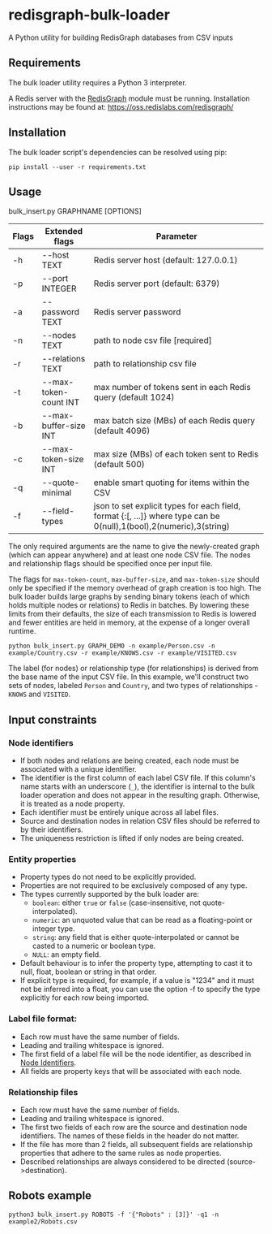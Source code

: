 # redisgraph-bulk-loader
A Python utility for building RedisGraph databases from CSV inputs

## Requirements
The bulk loader utility requires a Python 3 interpreter.

A Redis server with the [RedisGraph](https://github.com/RedisLabsModules/RedisGraph) module must be running. Installation instructions may be found at:
https://oss.redislabs.com/redisgraph/

## Installation
The bulk loader script's dependencies can be resolved using pip:
```
pip install --user -r requirements.txt
```

## Usage
bulk_insert.py GRAPHNAME [OPTIONS]

| Flags   | Extended flags        |    Parameter                                                    |
|---------|-----------------------|-----------------------------------------------------------------|
|  -h     | --host TEXT           |    Redis server host (default: 127.0.0.1)                       |
|  -p     | --port INTEGER        |    Redis server port   (default: 6379)                          |
|  -a     | --password TEXT       |    Redis server password                                        |
|  -n     | --nodes TEXT          |    path to node csv file [required]                             |
|  -r     | --relations TEXT      |    path to relationship csv file                                |
|  -t     | --max-token-count INT |    max number of tokens sent in each Redis query (default 1024) |
|  -b     | --max-buffer-size INT |    max batch size (MBs) of each Redis query (default 4096)      |
|  -c     | --max-token-size INT  |    max size (MBs) of each token sent to Redis (default 500)     |
|  -q     | --quote-minimal       |    enable smart quoting for items within the CSV                |
|  -f     | --field-types         |    json to set explicit types for each field, format {<label>:[<col1 type>, <col2 type> ...]} where type can be 0(null),1(bool),2(numeric),3(string)       |


The only required arguments are the name to give the newly-created graph (which can appear anywhere) and at least one node CSV file.
The nodes and relationship flags should be specified once per input file.

The flags for `max-token-count`, `max-buffer-size`, and `max-token-size` should only be specified if the memory overhead of graph creation is too high. The bulk loader builds large graphs by sending binary tokens (each of which holds multiple nodes or relations) to Redis in batches. By lowering these limits from their defaults, the size of each transmission to Redis is lowered and fewer entities are held in memory, at the expense of a longer overall runtime.

```
python bulk_insert.py GRAPH_DEMO -n example/Person.csv -n example/Country.csv -r example/KNOWS.csv -r example/VISITED.csv
```
The label (for nodes) or relationship type (for relationships) is derived from the base name of the input CSV file. In this example, we'll construct two sets of nodes, labeled `Person` and `Country`, and two types of relationships - `KNOWS` and `VISITED`.

## Input constraints
### Node identifiers
- If both nodes and relations are being created, each node must be associated with a unique identifier.
- The identifier is the first column of each label CSV file. If this column's name starts with an underscore (`_`), the identifier is internal to the bulk loader operation and does not appear in the resulting graph. Otherwise, it is treated as a node property.
- Each identifier must be entirely unique across all label files.
- Source and destination nodes in relation CSV files should be referred to by their identifiers.
- The uniqueness restriction is lifted if only nodes are being created.

### Entity properties
- Property types do not need to be explicitly provided.
- Properties are not required to be exclusively composed of any type.
- The types currently supported by the bulk loader are:
    - `boolean`: either `true` or `false` (case-insensitive, not quote-interpolated).
    - `numeric`: an unquoted value that can be read as a floating-point or integer type.
    - `string`: any field that is either quote-interpolated or cannot be casted to a numeric or boolean type.
    - `NULL`: an empty field.
- Default behaviour is to infer the property type, attempting to cast it to null, float, boolean or string in that order. 
- If explicit type is required, for example, if a value is "1234" and it must not be inferred into a float, you can use the option -f to specify the type explicitly for each row being imported. 

### Label file format:
- Each row must have the same number of fields.
- Leading and trailing whitespace is ignored.
- The first field of a label file will be the node identifier, as described in [Node Identifiers](#node-identifiers).
- All fields are property keys that will be associated with each node.

### Relationship files
- Each row must have the same number of fields.
- Leading and trailing whitespace is ignored.
- The first two fields of each row are the source and destination node identifiers. The names of these fields in the header do not matter.
- If the file has more than 2 fields, all subsequent fields are relationship properties that adhere to the same rules as node properties.
- Described relationships are always considered to be directed (source->destination).

## Robots example

```
python3 bulk_insert.py ROBOTS -f '{"Robots" : [3]}' -q1 -n example2/Robots.csv 
```